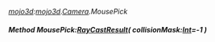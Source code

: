 _[mojo3d](../../modules/mojo3d/mojo3d-module.md):[mojo3d](../../modules/mojo3d/mojo3d-module.md).[Camera](../../modules/mojo3d/mojo3d-camera.md).MousePick_
##### Method MousePick:[RayCastResult](../../modules/mojo3d/mojo3d-raycastresult.md)( collisionMask:[Int](../../modules/wonkey/wonkey-types-int.md)=-1 )
